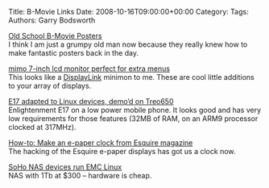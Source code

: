 Title: B-Movie Links
Date: 2008-10-16T09:00:00+00:00
Category: 
Tags: 
Authors: Garry Bodsworth

[Old School B-Movie Posters][1]  
I think I am just a grumpy old man now because they really knew how to make fantastic posters back in the day.

[mimo 7-inch lcd monitor perfect for extra menus][2]  
This looks like a [DisplayLink][3] minimon to me. These are cool little additions to your array of displays.

[E17 adapted to Linux devices, demo&#8217;d on Treo650][4]  
Enlightenment E17 on a low power mobile phone. It looks good and has very low requirements for those features (32MB of RAM, on an ARM9 processor clocked at 317MHz).

[How-to: Make an e-paper clock from Esquire magazine][5]  
The hacking of the Esquire e-paper displays has got us a clock now.

[SoHo NAS devices run EMC Linux][6]  
NAS with 1Tb at $300 &#8211; hardware is cheap.

 [1]: http://abduzeedo.com/old-school-b-movies-posters
 [2]: http://technabob.com/blog/2008/10/16/mimo-7-inch-lcd-monitor-perfect-for-extra-menus/
 [3]: http://www.displaylink.com
 [4]: http://www.linuxdevices.com/news/NS7635920803.html
 [5]: http://hackaday.com/2008/10/14/how-to-make-an-e-paper-clock-and-hack-esquire-magazine/
 [6]: http://www.linuxdevices.com/news/NS7018395331.html